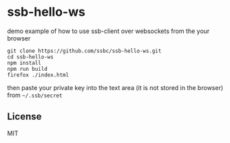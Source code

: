 # ssb-hello-ws

demo example of how to use ssb-client over websockets from the your browser

```
git clone https://github.com/ssbc/ssb-hello-ws.git
cd ssb-hello-ws
npm install
npm run build
firefox ./index.html
```

then paste your private key into the text area (it is not stored in the browser)
from `~/.ssb/secret`

## License

MIT
